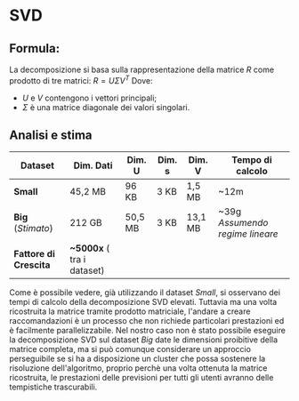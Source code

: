 # **SVD**

## **Formula**:  
La decomposizione si basa sulla rappresentazione della matrice $R$ come prodotto di tre matrici:
     $R = U \Sigma V^T$
Dove:
  - $U$ e $V$ contengono i vettori principali;
  - $\Sigma$ è una matrice diagonale dei valori singolari.

## **Analisi e stima**

| Dataset       | Dim. Dati | Dim. U | Dim. s | Dim. V | Tempo di calcolo |
|---------------|----------|---------|---------|--------|------------|
| __Small__         |  45,2 MB | 96 KB   |  3 KB  | 1,5 MB  | ~12m     |
| __Big__ (_Stimato_)|  212 GB  | 50,5 MB |  3 KB  | 13,1 MB | ~39g _Assumendo regime lineare_ |
| __Fattore di Crescita__ |  **~5000x** ( tra i dataset)

Come è possibile vedere, già utilizzando il dataset _Small_, si osservano dei tempi di calcolo della decomposizione SVD elevati. Tuttavia ma una volta ricostruita la matrice tramite prodotto matriciale, l'andare a creare raccomandazioni è un processo che non richiede particolari prestazioni ed è facilmente parallelizzabile.
Nel nostro caso non è stato possibile eseguire la decomposizione SVD sul dataset _Big_ date le dimensioni proibitive della matrice completa, ma si può comunque considerare un approccio perseguibile se si ha a disposizione un cluster che possa sostenere la risoluzione dell'algoritmo, proprio perchè una volta ottenuta la matrice ricostruita, le prestazioni delle previsioni per tutti gli utenti avranno delle tempistiche trascurabili.
